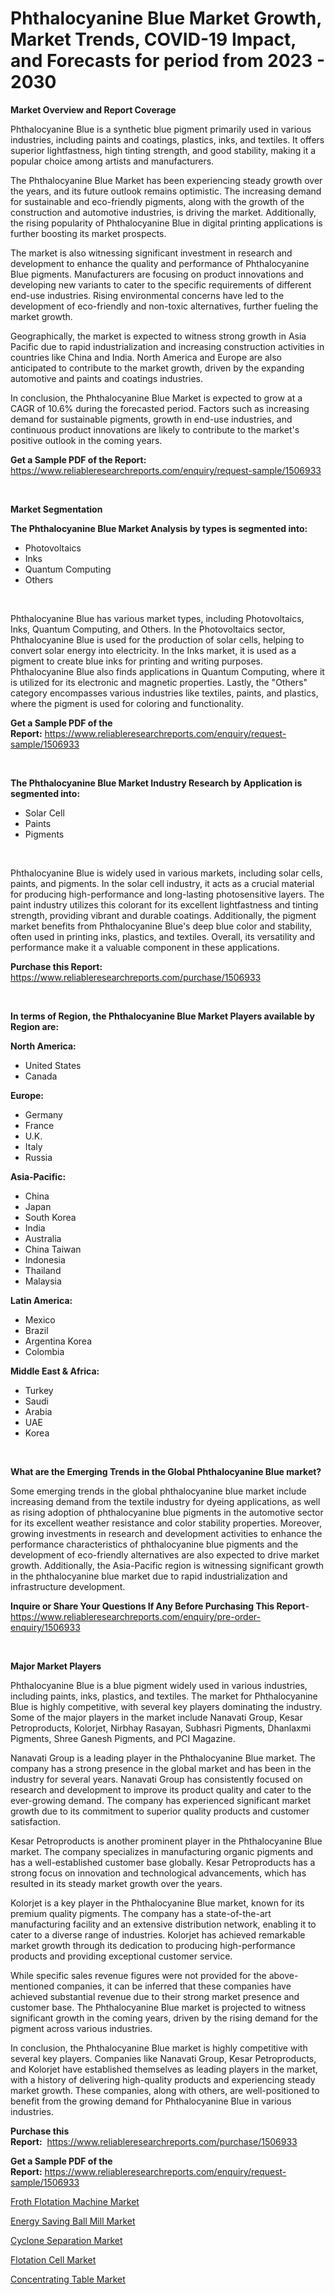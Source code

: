<p><h1>Phthalocyanine Blue Market Growth, Market Trends, COVID-19 Impact, and Forecasts for period from 2023 - 2030</h1></p><p><strong>Market Overview and Report Coverage</strong></p>
<p><p>Phthalocyanine Blue is a synthetic blue pigment primarily used in various industries, including paints and coatings, plastics, inks, and textiles. It offers superior lightfastness, high tinting strength, and good stability, making it a popular choice among artists and manufacturers.</p><p>The Phthalocyanine Blue Market has been experiencing steady growth over the years, and its future outlook remains optimistic. The increasing demand for sustainable and eco-friendly pigments, along with the growth of the construction and automotive industries, is driving the market. Additionally, the rising popularity of Phthalocyanine Blue in digital printing applications is further boosting its market prospects.</p><p>The market is also witnessing significant investment in research and development to enhance the quality and performance of Phthalocyanine Blue pigments. Manufacturers are focusing on product innovations and developing new variants to cater to the specific requirements of different end-use industries. Rising environmental concerns have led to the development of eco-friendly and non-toxic alternatives, further fueling the market growth.</p><p>Geographically, the market is expected to witness strong growth in Asia Pacific due to rapid industrialization and increasing construction activities in countries like China and India. North America and Europe are also anticipated to contribute to the market growth, driven by the expanding automotive and paints and coatings industries.</p><p>In conclusion, the Phthalocyanine Blue Market is expected to grow at a CAGR of 10.6% during the forecasted period. Factors such as increasing demand for sustainable pigments, growth in end-use industries, and continuous product innovations are likely to contribute to the market's positive outlook in the coming years.</p></p>
<p><strong>Get a Sample PDF of the Report:</strong> <a href="https://www.reliableresearchreports.com/enquiry/request-sample/1506933">https://www.reliableresearchreports.com/enquiry/request-sample/1506933</a></p>
<p>&nbsp;</p>
<p><strong>Market Segmentation</strong></p>
<p><strong>The Phthalocyanine Blue Market Analysis by types is segmented into:</strong></p>
<p><ul><li>Photovoltaics</li><li>Inks</li><li>Quantum Computing</li><li>Others</li></ul></p>
<p>&nbsp;</p>
<p><p>Phthalocyanine Blue has various market types, including Photovoltaics, Inks, Quantum Computing, and Others. In the Photovoltaics sector, Phthalocyanine Blue is used for the production of solar cells, helping to convert solar energy into electricity. In the Inks market, it is used as a pigment to create blue inks for printing and writing purposes. Phthalocyanine Blue also finds applications in Quantum Computing, where it is utilized for its electronic and magnetic properties. Lastly, the "Others" category encompasses various industries like textiles, paints, and plastics, where the pigment is used for coloring and functionality.</p></p>
<p><strong>Get a Sample PDF of the Report:</strong>&nbsp;<a href="https://www.reliableresearchreports.com/enquiry/request-sample/1506933">https://www.reliableresearchreports.com/enquiry/request-sample/1506933</a></p>
<p>&nbsp;</p>
<p><strong>The Phthalocyanine Blue Market Industry Research by Application is segmented into:</strong></p>
<p><ul><li>Solar Cell</li><li>Paints</li><li>Pigments</li></ul></p>
<p>&nbsp;</p>
<p><p>Phthalocyanine Blue is widely used in various markets, including solar cells, paints, and pigments. In the solar cell industry, it acts as a crucial material for producing high-performance and long-lasting photosensitive layers. The paint industry utilizes this colorant for its excellent lightfastness and tinting strength, providing vibrant and durable coatings. Additionally, the pigment market benefits from Phthalocyanine Blue's deep blue color and stability, often used in printing inks, plastics, and textiles. Overall, its versatility and performance make it a valuable component in these applications.</p></p>
<p><strong>Purchase this Report:</strong>&nbsp; <a href="https://www.reliableresearchreports.com/purchase/1506933">https://www.reliableresearchreports.com/purchase/1506933</a></p>
<p>&nbsp;</p>
<p><strong>In terms of Region, the Phthalocyanine Blue Market Players available by Region are:</strong></p>
<p>
    <p> <strong> North America: </strong>
        <ul>
            <li>United States</li>
            <li>Canada</li>
        </ul>
        </p> 
    <p> <strong> Europe: </strong>
        <ul>
            <li>Germany</li>
            <li>France</li>
            <li>U.K.</li>
            <li>Italy</li>
            <li>Russia</li>
        </ul>
        </p> 
    <p> <strong> Asia-Pacific: </strong>
        <ul>
            <li>China</li>
            <li>Japan</li>
            <li>South Korea</li>
            <li>India</li>
            <li>Australia</li>
            <li>China Taiwan</li>
            <li>Indonesia</li>
            <li>Thailand</li>
            <li>Malaysia</li>
        </ul>
        </p> 
    <p> <strong> Latin America: </strong>
        <ul>
            <li>Mexico</li>
            <li>Brazil</li>
            <li>Argentina Korea</li>
            <li>Colombia</li>
        </ul>
        </p> 
    <p> <strong> Middle East & Africa: </strong>
        <ul>
            <li>Turkey</li>
            <li>Saudi</li>
            <li>Arabia</li>
            <li>UAE</li>
            <li>Korea</li>
        </ul>
    </p>
    </p>
<p>&nbsp;</p>
<p><strong>What are the Emerging Trends in the Global Phthalocyanine Blue market?</strong></p>
<p><p>Some emerging trends in the global phthalocyanine blue market include increasing demand from the textile industry for dyeing applications, as well as rising adoption of phthalocyanine blue pigments in the automotive sector for its excellent weather resistance and color stability properties. Moreover, growing investments in research and development activities to enhance the performance characteristics of phthalocyanine blue pigments and the development of eco-friendly alternatives are also expected to drive market growth. Additionally, the Asia-Pacific region is witnessing significant growth in the phthalocyanine blue market due to rapid industrialization and infrastructure development.</p></p>
<p><strong>Inquire or Share Your Questions If Any Before Purchasing This Report</strong>- <a href="https://www.reliableresearchreports.com/enquiry/pre-order-enquiry/1506933">https://www.reliableresearchreports.com/enquiry/pre-order-enquiry/1506933</a></p>
<p>&nbsp;</p>
<p><strong>Major Market Players</strong></p>
<p><p>Phthalocyanine Blue is a blue pigment widely used in various industries, including paints, inks, plastics, and textiles. The market for Phthalocyanine Blue is highly competitive, with several key players dominating the industry. Some of the major players in the market include Nanavati Group, Kesar Petroproducts, Kolorjet, Nirbhay Rasayan, Subhasri Pigments, Dhanlaxmi Pigments, Shree Ganesh Pigments, and PCI Magazine.</p><p>Nanavati Group is a leading player in the Phthalocyanine Blue market. The company has a strong presence in the global market and has been in the industry for several years. Nanavati Group has consistently focused on research and development to improve its product quality and cater to the ever-growing demand. The company has experienced significant market growth due to its commitment to superior quality products and customer satisfaction.</p><p>Kesar Petroproducts is another prominent player in the Phthalocyanine Blue market. The company specializes in manufacturing organic pigments and has a well-established customer base globally. Kesar Petroproducts has a strong focus on innovation and technological advancements, which has resulted in its steady market growth over the years.</p><p>Kolorjet is a key player in the Phthalocyanine Blue market, known for its premium quality pigments. The company has a state-of-the-art manufacturing facility and an extensive distribution network, enabling it to cater to a diverse range of industries. Kolorjet has achieved remarkable market growth through its dedication to producing high-performance products and providing exceptional customer service.</p><p>While specific sales revenue figures were not provided for the above-mentioned companies, it can be inferred that these companies have achieved substantial revenue due to their strong market presence and customer base. The Phthalocyanine Blue market is projected to witness significant growth in the coming years, driven by the rising demand for the pigment across various industries.</p><p>In conclusion, the Phthalocyanine Blue market is highly competitive with several key players. Companies like Nanavati Group, Kesar Petroproducts, and Kolorjet have established themselves as leading players in the market, with a history of delivering high-quality products and experiencing steady market growth. These companies, along with others, are well-positioned to benefit from the growing demand for Phthalocyanine Blue in various industries.</p></p>
<p><strong>Purchase this Report:</strong>&nbsp;&nbsp;<a href="https://www.reliableresearchreports.com/purchase/1506933">https://www.reliableresearchreports.com/purchase/1506933</a></p>
<p></p>
<p><strong>Get a Sample PDF of the Report:</strong>&nbsp;<a href="https://www.reliableresearchreports.com/enquiry/request-sample/1506933">https://www.reliableresearchreports.com/enquiry/request-sample/1506933</a></p>
<p><p><a href="https://medium.com/@zoeyjohns1903/froth-flotation-machine-market-the-key-to-successful-business-strategy-forecast-till-2030-b46294a1b76c">Froth Flotation Machine Market</a></p><p><a href="https://medium.com/@enosstark1905/energy-saving-ball-mill-market-size-reveals-the-best-marketing-channels-in-global-industry-3a130de94f96">Energy Saving Ball Mill Market</a></p><p><a href="https://medium.com/@kaceyrath/cyclone-separation-market-size-cagr-trends-2024-2030-ce4a1abfe82d">Cyclone Separation Market</a></p><p><a href="https://medium.com/@bartlakin/flotation-cell-market-share-evolution-and-market-growth-trends-2023-2030-53841acf72f3">Flotation Cell Market</a></p><p><a href="https://medium.com/@guyskiles1918/concentrating-table-market-insights-into-market-cagr-market-trends-and-growth-strategies-fc0836a27603">Concentrating Table Market</a></p></p>